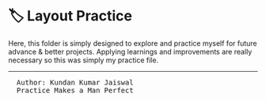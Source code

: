 # 🏷️ Layout Practice

Here, this folder is simply designed to explore and practice myself for future advance & better projects. Applying learnings and improvements are really necessary so this was simply my practice file.




<hr>
<pre>
  Author: Kundan Kumar Jaiswal
  Practice Makes a Man Perfect
</pre>